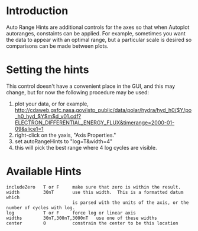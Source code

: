 # Introduction

Auto Range Hints are additional controls for the axes so that when
Autoplot autoranges, constaints can be applied. For example, sometimes
you want the data to appear with an optimal range, but a particular
scale is desired so comparisons can be made between plots.

# Setting the hints

This control doesn't have a convenient place in the GUI, and this may
change, but for now the following procedure may be used:

1.  plot your data, or for example,
    <http://cdaweb.gsfc.nasa.gov/istp_public/data/polar/hydra/hyd_h0/$Y/po_h0_hyd_$Y$m$d_v01.cdf?ELECTRON_DIFFERENTIAL_ENERGY_FLUX&timerange=2000-01-09&slice1=1>
2.  right-click on the yaxis, "Axis Properties."
3.  set autoRangeHints to "log=T\&width=4"
4.  this will pick the best range where 4 log cycles are visible.

# Available Hints

    includeZero   T or F     make sure that zero is within the result.
    width         30nT       use this width.  This is a formatted datum which 
                             is parsed with the units of the axis, or the number of cycles with log.
    log           T or F     force log or linear axis
    widths        30nT,300nT,3000nT   use one of these widths
    center        0          constrain the center to be this location

